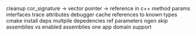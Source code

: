 cleanup
cor_signature -> vector
pointer -> reference in c++ method params
interfaces
trace attributes
debugger
cache references to known types
cmake install deps
multpile depedencies
ref parameters
ngen
skip assemblies vs enabled assemblies
one app domain support
